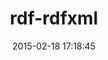 ---
layout: post
title:  "rdf-rdfxml"
repo:   "ruby-rdf/rdf-rdfxml"
date:   2015-02-18 17:18:45
gemurl: http://ruby-rdf.github.com/rdf-rdfxml
---